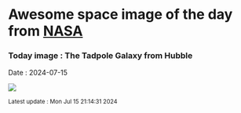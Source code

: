 
# Awesome space image of the day from [NASA](https://api.nasa.gov/)

### Today image : The Tadpole Galaxy from Hubble
Date : 2024-07-15

![](https://apod.nasa.gov/apod/image/2407/TadpoleGalaxy_HubblePathak_960.jpg)

<small>Latest update : Mon Jul 15 21:14:31 2024</small>
        